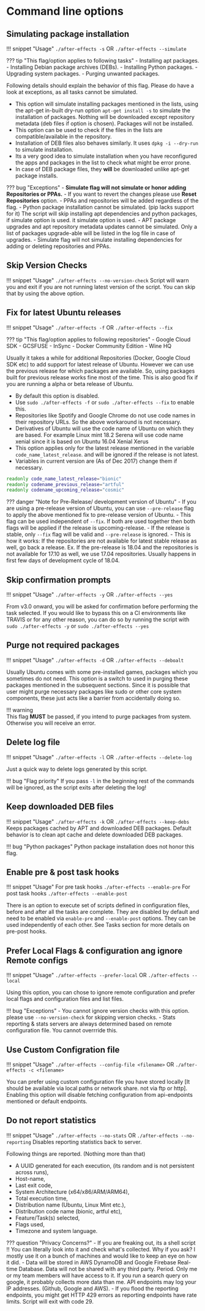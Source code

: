 # Command line options

## Simulating package installation

!!! snippet "Usage"
    ```
    ./after-effects -s
    ```
    OR
    ```
    ./after-effects --simulate
    ```

??? tip "This flag/option applies to following tasks"
    - Installing apt packages.
    - Installing Debian package archives (DEBs).
    - Installing Python packages.
    - Upgrading system packages.
    - Purging unwanted packages.

Following details should explain the behavior of this flag. Please do have a look at exceptions, as all tasks cannot be simulated.

- This option will simulate installing packages mentioned in the lists, using the apt-get in-built dry-run option `apt-get install -s` to simulate the installation of packages. Nothing will be downloaded except repository metadata (deb files if option is chosen). Packages will not be installed.
- This option can be used to check if the files in the lists are compatible/available in the repository.
- Installation of DEB files also behaves similarly. It uses `dpkg -i --dry-run` to simulate installation.
- Its a very good idea to simulate installation when you have reconfigured the apps and packages in the list to check what might be error prone.
- In case of DEB package files, they **will** be downloaded unlike apt-get package installs.

??? bug "Exceptions"
     - **Simulate flag will not simulate or honor adding Repositories or PPAs.**
     - If you want to revert the changes please use **Reset Repositories** option.
     - PPAs and repositories will be added regardless of the flag.
     - Python package installation cannot be simulated. (pip lacks support for it) The script will skip installing apt dependencies and python packages, if simulate option is used.
      it simulate option is used.
     - APT package upgrades and apt repository metadata updates cannot be simulated. Only a list of packages upgrade-able will be listed in the log file in case of upgrades.
     - Simulate flag will not simulate installing dependencies for adding or deleting repositories and PPAs.

## Skip Version Checks

!!! snippet "Usage"
    ```
    ./after-effects --no-version-check
    ```
Script will warn you and exit if you are not running latest version of the script. You can skip that by using the above option.

## Fix for latest Ubuntu releases


!!! snippet "Usage"
    ```
    ./after-effects -f
    ```
    OR
    ```
    ./after-effects --fix
    ```

??? tip "This flag/option applies to following repositories"
     - Google Cloud SDK
     - GCSFUSE
     - InSync
     - Docker Community Edition
     - Wine HQ


Usually it takes a while for additional Repositories (Docker, Google Cloud SDK etc) to add support for latest release of Ubuntu. However we can use the previous release for which packages are available. So, using packages built for previous release works fine most of the time. This is also good fix if you are running a alpha or beta release of Ubuntu.

- By default this option is disabled.
- Use `sudo ./after-effects -f` or `sudo ./after-effects --fix` to enable this.
- Repositories like Spotify and Google Chrome do not use code names in their repository URLs. So the above workaround is not necessary.
- Derivatives of Ubuntu will use the code name of Ubuntu on which they are based. For example Linux mint 18.2 Serena will use code name xenial since it is based on Ubuntu 16.04 Xenial Xerus
- This option applies only for the latest release mentioned in the variable `code_name_latest_release`. and will be ignored if the release is not latest.
- Variables in current version are (As of Dec 2017) change them if necessary.

```bash
readonly code_name_latest_release="bionic"
readonly codename_previous_release="artful"
readonly codename_upcoming_release="cosmic"
```

??? danger "Note for Pre-Release/ development version of Ubuntu"
    - If you are using a pre-release version of Ubuntu, you can use `--pre-release` flag to apply the above mentioned fix to pre-release version of Ubuntu.
    - This flag can be used independent of `--fix`. If both are used together then both flags will be applied if the release is upcoming-release.
    - If the release is stable, only `--fix` flag will be valid and `--pre-release` is ignored.
    - This is how it works:  If the repositories are  not available for latest stable release as well, go back a release. Ex. If the pre-release is 18.04 and the repositories is not available for 17.10 as well, we use 17.04 repositories. Usually happens in first few days of development cycle of 18.04.

## Skip confirmation prompts

!!! snippet "Usage"
    ```
    ./after-effects -y
    ```
    OR
    ```
    ./after-effects --yes
    ```

From v3.0 onward, you will be asked for confirmation before performing the task selected. If you would like to bypass this on a CI environments like TRAVIS or for any other reason, you can do so by running the script with `sudo ./after-effects -y` or `sudo ./after-effects --yes`

## Purge not required packages

!!! snippet "Usage"
    ```
    ./after-effects -d
    ```
    OR
    ```
    ./after-effects --deboalt
    ```

Usually Ubuntu comes with some pre-installed games, packages which you sometimes do not need. This option is a switch to used in purging these packages mentioned in the subsequent sections. Since it is possible that user might purge necessary packages like sudo or other core system components, these just acts like a barrier from accidentally doing so.

!!! warning  
    This flag **MUST** be passed, if you intend to purge packages from system. Otherwise you will receive an error.

## Delete log file

!!! snippet "Usage"
    ```
    ./after-effects -l
    ```
    OR
    ```
    ./after-effects --delete-log
    ```

Just a quick way to delete logs generated by this script.

!!! bug "Flag priority"
    If you pass `-l` in the beginning rest of the commands will be ignored, as the script exits after deleting the log!

## Keep downloaded DEB files

!!! snippet "Usage"
    ```
    ./after-effects -k
    ```
    OR
    ```
    ./after-effects --keep-debs
    ```
Keeps packages cached by APT and downloaded DEB packages.
Default behavior is to clean apt cache and delete downloaded DEB packages.

!!! bug "Python packages"
    Python package installation does not honor this flag.

## Enable pre & post task hooks

!!! snippet "Usage"
    For pre task hooks
    ```
    ./after-effects --enable-pre
    ```
    For post task hooks
    ```
    ./after-effects --enable-post
    ```

There is an option to execute set of scripts defined in configuration files, before and after all the tasks are complete.
They are disabled by default and need to be enabled via `enable-pre` and `--enable-post` options. They can be used independently of each other. See Tasks section for more details on pre-post hooks.

## Prefer Local Flags & configuration ang ignore Remote configs

!!! snippet "Usage"
    ```
    ./after-effects --prefer-local
    ```
    OR
    ```
    ./after-effects --local
    ```

Using this option, you can chose to ignore remote configuration and prefer local flags and configuration files and list files. 

!!! bug "Exceptions"
    - You cannot ignore version checks with this option. please use `--no-version-check` for skipping version checks.
    - Stats reporting & stats servers are always determined based on remote configuration file. You cannot overrride this.

## Use Custom Configration file

!!! snippet "Usage"
    ```
    ./after-effects --config-file <filename>
    ```
    OR
    ```
    ./after-effects -c <filename>
    ```

You can prefer using custom configuration file you have stored locally [It should be available via local paths or network share. not via ftp or http]. Enabling this option will disable fetching configuration from api-endpoints mentioned or default endpoints.

## Do not report statistics

!!! snippet "Usage"
    ```
    ./after-effects --no-stats
    ```
    OR
    ```
    ./after-effects --no-reporting
    ```
Disables reporting statistics back to server.

Following things are reported. (Nothing more than that)

- A UUID generated for each execution, (its random and is not persistent across runs),
- Host-name,
- Last exit code,
- System Architecture (x64/x86/ARM/ARM64),
- Total execution time,
- Distribution name (Ubuntu, Linux Mint etc.),
- Distribution code name (bionic, artful etc),
- Feature/Task(s) selected,
- Flags used,
- Timezone and system language.

??? question "Privacy Concerns?"
    - If you are freaking out, its a shell script !! You can literally look into it and check what's collected. Why if you ask? I mostly use it on a bunch of machines and would like to keep an eye on how it did.
    - Data will be stored in AWS DynamoDB and Google Firebase Real-time Database.
    Data will not be shared with any third party. Period. Only me or my team members will have access
    to it. If you run a search query on google, it probably collects more data than me. API endpoints may log your IP addresses. (Github, Google and AWS).
    - If you flood the reporting endpoints, you might get HTTP 429 errors as reporting endpoints have rate limits. Script will exit with code 29.
